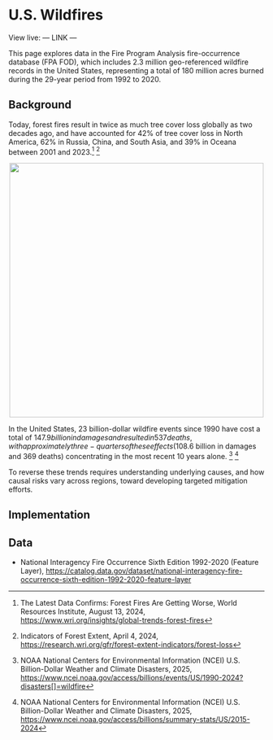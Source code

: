 
# U.S. Wildfires

View live: — LINK —

This page explores data in the Fire Program Analysis fire-occurrence database (FPA FOD), which includes 2.3 million geo-referenced wildfire records in the United States, representing a total of 180 million acres burned during the 29-year period from 1992 to 2020.

## Background

Today, forest fires result in twice as much tree cover loss globally as two decades ago, and have accounted for 42% of tree cover loss in North America, 62% in Russia, China, and South Asia, and 39% in Oceana between 2001 and 2023.[^1] [^2] 

<p align="center">
<img src="https://github.com/user-attachments/assets/bd335172-6448-4053-8833-ff83a0ff5cc1" height="500">
</p>

In the United States, 23 billion-dollar wildfire events since 1990 have cost a total of $147.9 billion in damages and resulted in 537 deaths, with approximately three-quarters of these effects ($108.6 billion in damages and 369 deaths) concentrating in the most recent 10 years alone. [^3] [^4] 

To reverse these trends requires understanding underlying causes, and how causal risks vary across regions, toward developing targeted mitigation efforts. 

## Implementation

## Data
* National Interagency Fire Occurrence Sixth Edition 1992-2020 (Feature Layer), https://catalog.data.gov/dataset/national-interagency-fire-occurrence-sixth-edition-1992-2020-feature-layer


[^1]: The Latest Data Confirms: Forest Fires Are Getting Worse, World Resources Institute, August 13, 2024, https://www.wri.org/insights/global-trends-forest-fires
[^2]: Indicators of Forest Extent, April 4, 2024, https://research.wri.org/gfr/forest-extent-indicators/forest-loss
[^3]: NOAA National Centers for Environmental Information (NCEI) U.S. Billion-Dollar Weather and Climate Disasters, 2025, https://www.ncei.noaa.gov/access/billions/events/US/1990-2024?disasters[]=wildfire
[^4]: NOAA National Centers for Environmental Information (NCEI) U.S. Billion-Dollar Weather and Climate Disasters, 2025, https://www.ncei.noaa.gov/access/billions/summary-stats/US/2015-2024
